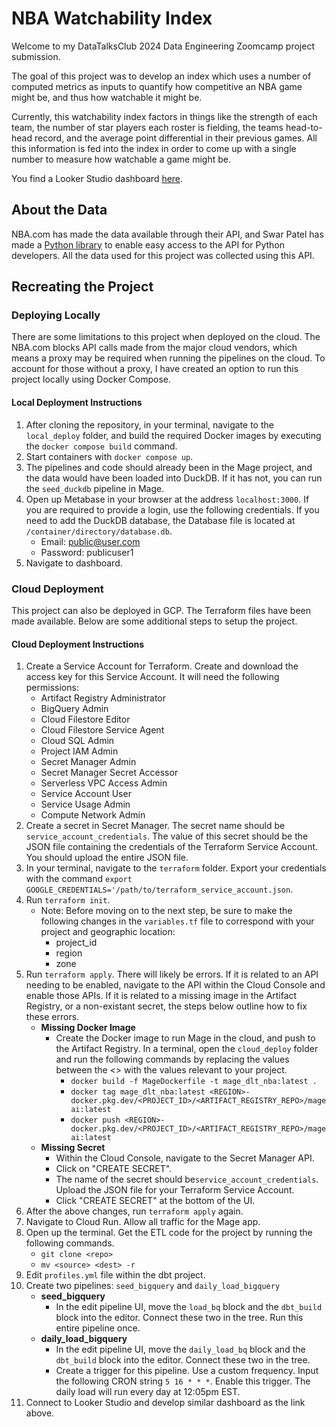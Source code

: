 # NBA Watchability Index
Welcome to my DataTalksClub 2024 Data Engineering Zoomcamp project submission.  

The goal of this project was to develop an index which uses a number of computed metrics as inputs to quantify how competitive an NBA game might be, and thus how watchable it might be.  

Currently, this watchability index factors in things like the strength of each team, the number of star players each roster is fielding, the teams head-to-head record, and the average point differential in their previous games. All this information is fed into the index in order to come up with a single number to measure how watchable a game might be. 

You find a Looker Studio dashboard [here](https://lookerstudio.google.com/s/vtKFqGkKAt8).

## About the Data
NBA.com has made the data available through their API, and Swar Patel has made a [Python library](https://github.com/swar/nba_api) to enable easy access to the API for Python developers. All the data used for this project was collected using this API. 

## Recreating the Project
### Deploying Locally
There are some limitations to this project when deployed on the cloud. The NBA.com blocks API calls made from the major cloud vendors, which means a proxy may be required when running the pipelines on the cloud. To account for those without a proxy, I have created an option to run this project locally using Docker Compose. 

#### Local Deployment Instructions 
1. After cloning the repository, in your terminal, navigate to the `local_deploy` folder, and build the required Docker images by executing the `docker compose build` command. 
2. Start containers with `docker compose up`.
3. The pipelines and code should already been in the Mage project, and the data would have been loaded into DuckDB. If it has not, you can run the `seed_duckdb` pipeline in Mage. 
4. Open up Metabase in your browser at the address `localhost:3000`. If you are required to provide a login, use the following credentials. If you need to add the DuckDB database, the Database file is located at `/container/directory/database.db`.
    - Email: public@user.com
    - Password: publicuser1
5. Navigate to dashboard. 

### Cloud Deployment
This project can also be deployed in GCP. The Terraform files have been made available. Below are some additional steps to setup the project. 

#### Cloud Deployment Instructions
1. Create a Service Account for Terraform. Create and download the access key for this Service Account. It will need the following permissions:
    - Artifact Registry Administrator
    - BigQuery Admin
    - Cloud Filestore Editor 
    - Cloud Filestore Service Agent
    - Cloud SQL Admin 
    - Project IAM Admin 
    - Secret Manager Admin
    - Secret Manager Secret Accessor
    - Serverless VPC Access Admin 
    - Service Account User
    - Service Usage Admin
    - Compute Network Admin
2. Create a secret in Secret Manager. The secret name should be `service_account_credentials`. The value of this secret should be the JSON file containing the credentials of the Terraform Service Account. You should upload the entire JSON file.
3. In your terminal, navigate to the `terraform` folder. Export your credentials with the command `export GOOGLE_CREDENTIALS='/path/to/terraform_service_account.json`. 
4. Run `terraform init`. 
    - Note: Before moving on to the next step, be sure to make the following changes in the `variables.tf` file to correspond with your project and geographic location:
        - project_id
        - region 
        - zone
5. Run `terraform apply`. There will likely be errors. If it is related to an API needing to be enabled, navigate to the API within the Cloud Console and enable those APIs. If it is related to a missing image in the Artifact Registry, or a non-existant secret, the steps below outline how to fix these errors. 
    - **Missing Docker Image**
        - Create the Docker image to run Mage in the cloud, and push to the Artifact Registry. In a terminal, open the `cloud_deploy` folder and run the following commands by replacing the values between the <> with the values relevant to your project. 
            - `docker build -f MageDockerfile -t mage_dlt_nba:latest .` 
            - `docker tag mage_dlt_nba:latest <REGION>-docker.pkg.dev/<PROJECT_ID>/<ARTIFACT_REGISTRY_REPO>/mageai:latest`
            - `docker push <REGION>-docker.pkg.dev/<PROJECT_ID>/<ARTIFACT_REGISTRY_REPO>/mageai:latest`
    - **Missing Secret** 
        - Within the Cloud Console, navigate to the Secret Manager API. 
        - Click on "CREATE SECRET". 
        - The name of the secret should be`service_account_credentials`. Upload the JSON file for your Terraform Service Account. 
        - Click "CREATE SECRET" at the bottom of the UI. 
6. After the above changes, run `terraform apply` again. 
7. Navigate to Cloud Run. Allow all traffic for the Mage app. 
8. Open up the terminal. Get the ETL code for the project by running the following commands. 
    - `git clone <repo>`
    - `mv <source> <dest> -r`
9. Edit `profiles.yml` file within the dbt project. 
10. Create two pipelines: `seed_bigquery` and `daily_load_bigquery` 
    - **seed_bigquery**
        - In the edit pipeline UI, move the `load_bq` block and the `dbt_build` block into the editor. Connect these two in the tree. Run this entire pipeline once. 
    - **daily_load_bigquery**
        - In the edit pipeline UI, move the `daily_load_bq` block and the `dbt_build` block into the editor. Connect these two in the tree.
        - Create a trigger for this pipeline. Use a custom frequency. Input the following CRON string `5 16 * * *`. Enable this trigger. The daily load will run every day at 12:05pm EST. 
11. Connect to Looker Studio and develop similar dashboard as the link above. 
